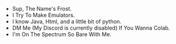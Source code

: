 - Sup, The Name's Frost.
- I Try To Make Emulators.
- I know Java, Html, and a little bit of python.
- DM Me (My Discord is currently disabled) If You Wanna Colab.
- I'm On The Spectrum So Bare With Me.

<!---
Fr0stYT/Fr0stYT is a ✨ special ✨ repository because its `README.md` (this file) appears on your GitHub profile.
You can click the Preview link to take a look at your changes.
--->
